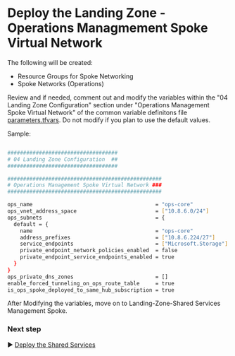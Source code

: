 # Deploy the Landing Zone - Operations Managmement Spoke Virtual Network

The following will be created:

* Resource Groups for Spoke Networking
* Spoke Networks (Operations)

Review and if needed, comment out and modify the variables within the "04 Landing Zone Configuration" section under "Operations Management Spoke Virtual Network" of the common variable definitons file [parameters.tfvars](./tfvars/parameters.tfvars). Do not modify if you plan to use the default values.

Sample:

```bash

###################################
# 04 Landing Zone Configuration  ##
###################################

#################################################
# Operations Management Spoke Virtual Network ###
#################################################

ops_name                                       = "ops-core"
ops_vnet_address_space                         = ["10.8.6.0/24"]
ops_subnets                                    = {
  default = {
    name                                       = "ops-core"
    address_prefixes                           = ["10.8.6.224/27"]
    service_endpoints                          = ["Microsoft.Storage"]
    private_endpoint_network_policies_enabled  = false
    private_endpoint_service_endpoints_enabled = true
  }
}
ops_private_dns_zones                          = []
enable_forced_tunneling_on_ops_route_table     = true
is_ops_spoke_deployed_to_same_hub_subscription = true

```

After Modifying the variables, move on to Landing-Zone-Shared Services Management Spoke.

### Next step

:arrow_forward: [Deploy the Shared Services](./05e-Landing-Zone-Shared-Services-Spoke-Network.md)
